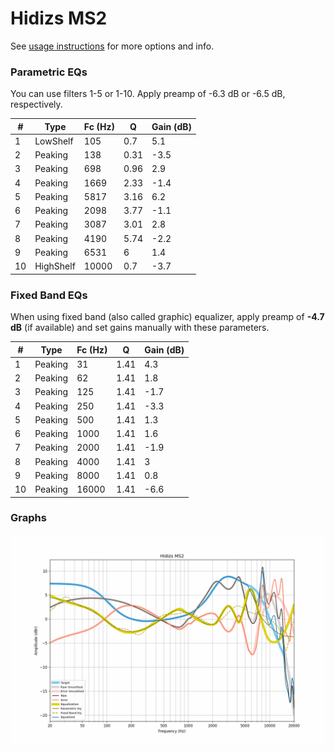 # Hidizs MS2
See [usage instructions](https://github.com/jaakkopasanen/AutoEq#usage) for more options and info.

### Parametric EQs
You can use filters 1-5 or 1-10. Apply preamp of -6.3 dB or -6.5 dB, respectively.

|   # | Type      |   Fc (Hz) |    Q |   Gain (dB) |
|-----|-----------|-----------|------|-------------|
|   1 | LowShelf  |       105 | 0.7  |         5.1 |
|   2 | Peaking   |       138 | 0.31 |        -3.5 |
|   3 | Peaking   |       698 | 0.96 |         2.9 |
|   4 | Peaking   |      1669 | 2.33 |        -1.4 |
|   5 | Peaking   |      5817 | 3.16 |         6.2 |
|   6 | Peaking   |      2098 | 3.77 |        -1.1 |
|   7 | Peaking   |      3087 | 3.01 |         2.8 |
|   8 | Peaking   |      4190 | 5.74 |        -2.2 |
|   9 | Peaking   |      6531 | 6    |         1.4 |
|  10 | HighShelf |     10000 | 0.7  |        -3.7 |

### Fixed Band EQs
When using fixed band (also called graphic) equalizer, apply preamp of **-4.7 dB** (if available) and set gains manually with these parameters.

|   # | Type    |   Fc (Hz) |    Q |   Gain (dB) |
|-----|---------|-----------|------|-------------|
|   1 | Peaking |        31 | 1.41 |         4.3 |
|   2 | Peaking |        62 | 1.41 |         1.8 |
|   3 | Peaking |       125 | 1.41 |        -1.7 |
|   4 | Peaking |       250 | 1.41 |        -3.3 |
|   5 | Peaking |       500 | 1.41 |         1.3 |
|   6 | Peaking |      1000 | 1.41 |         1.6 |
|   7 | Peaking |      2000 | 1.41 |        -1.9 |
|   8 | Peaking |      4000 | 1.41 |         3   |
|   9 | Peaking |      8000 | 1.41 |         0.8 |
|  10 | Peaking |     16000 | 1.41 |        -6.6 |

### Graphs
![](./Hidizs%20MS2.png)
